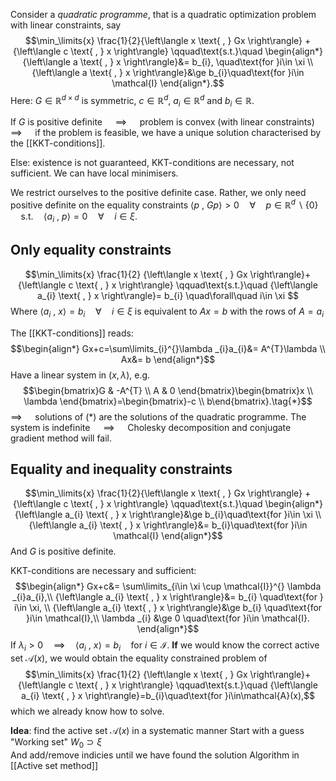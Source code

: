 Consider a *quadratic programme*, that is a quadratic optimization problem with linear constraints, say
$$\min_\limits{x} \frac{1}{2}{\left\langle x \text{ , } Gx \right\rangle} + {\left\langle c \text{ , } x \right\rangle} \qquad\text{s.t.}\quad \begin{align*}
	{\left\langle a \text{ , } x \right\rangle}&= b_{i}, \quad\text{for }i\in \xi \\
	 {\left\langle a \text{ , } x \right\rangle}&\ge b_{i}\quad\text{for }i\in \mathcal{I}
\end{align*}.$$
Here: $G\in \mathbb{R}^{d\times d}$ is symmetric, $c\in \mathbb{R}^{d}$, $a_{i} \in \mathbb{R}^{d}$  and $b_{i}\in \mathbb{R}$.

If $G$ is positive definite $\quad\implies\quad$ problem is convex (with linear constraints)
$\implies\quad$ if the problem is feasible, we have a unique solution characterised by the [[KKT-conditions]].

Else: existence is not guaranteed, KKT-conditions are necessary, not sufficient. We can have local minimisers.

We restrict ourselves to the positive definite case.
	Rather, we only need positive definite on the equality constraints
	${\left\langle p \text{ , } Gp \right\rangle}>0 \quad\forall\quad p\in \mathbb{R}^{d}\backslash \{0 \}$
	$\quad\text{s.t.}\quad {\left\langle a_{i} \text{ , } p \right\rangle} =0\quad\forall\quad i\in \xi$.

## Only equality constraints
$$\min_\limits{x} \frac{1}{2} {\left\langle x \text{ , } Gx \right\rangle}+{\left\langle c \text{ , } x \right\rangle} \qquad\text{s.t.}\quad {\left\langle a_{i} \text{ , } x \right\rangle}= b_{i} \quad\forall\quad i\in \xi $$
Where ${\left\langle a_{i} \text{ , } x \right\rangle}= b_{i} \quad\forall\quad i\in \xi$  is equivalent to
	$Ax =b$      with the rows of $A=a_{i}$

The [[KKT-conditions]] reads:
$$\begin{align*}
Gx+c=\sum\limits_{i}^{}\lambda _{i}a_{i}&= A^{T}\lambda \\
Ax&= b
\end{align*}$$
Have a linear system in $(x,\lambda )$, e.g.
$$\begin{bmatrix}G & -A^{T} \\ A & 0 \end{bmatrix}\begin{bmatrix}x \\ \lambda \end{bmatrix}=\begin{bmatrix}-c \\ b\end{bmatrix}.\tag{*}$$
$\implies\quad$ solutions of $(*)$ are the solutions of the quadratic programme.
The system is indefinite $\quad\implies\quad$ Cholesky decomposition and conjugate gradient method will fail.

## Equality and inequality constraints
$$\min_\limits{x} \frac{1}{2}{\left\langle x \text{ , } Gx \right\rangle} + {\left\langle c \text{ , } x \right\rangle} \qquad\text{s.t.}\quad \begin{align*}
	{\left\langle a_{i} \text{ , } x \right\rangle}&\ge b_{i}\quad\text{for }i\in \xi \\
	{\left\langle a_{i} \text{ , } x \right\rangle}&= b_{i}\quad\text{for }i\in \mathcal{I}
\end{align*}$$
	And $G$ is positive definite.

KKT-conditions are necessary and sufficient:
$$\begin{align*}
	Gx+c&= \sum\limits_{i\in \xi \cup \mathcal{I}}^{} \lambda _{i}a_{i},\\
	{\left\langle a_{i} \text{ , } x \right\rangle}&= b_{i} \quad\text{for } i\in \xi, \\
{\left\langle a_{i} \text{ , } x \right\rangle}&\ge b_{i} \quad\text{for }i\in \mathcal{I},\\
\lambda _{i} &\ge 0 \quad\text{for }i\in \mathcal{I}.
\end{align*}$$
If $\lambda _{i}>0\quad\implies\quad {\left\langle a_{i} \text{ , } x \right\rangle}=b_{i}\quad\text{for }i\in \mathcal{I}$.
**If** we would know the correct active set $\mathcal{A}(x)$, we would obtain  the equality constrained problem of
$$\min_\limits{x} \frac{1}{2} {\left\langle x \text{ , } Gx \right\rangle}+{\left\langle c \text{ , } x \right\rangle} \qquad\text{s.t.}\quad {\left\langle a_{i} \text{ , } x \right\rangle}=b_{i}\quad\text{for }i\in\mathcal{A}(x),$$
which we already know how to solve.



**Idea**: find the active set $\mathcal{A}(x)$ in a systematic manner
	Start with a guess
	"Working set"
	$W_{0}\supset \xi$   
	And add/remove indicies until we have found the solution
Algorithm in [[Active set method]]

